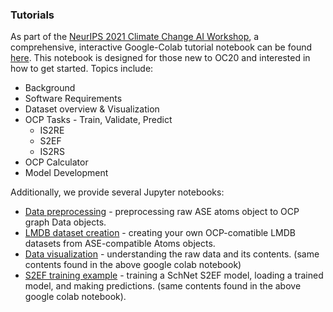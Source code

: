 ### Tutorials

As part of the [NeurIPS 2021 Climate Change AI Workshop](https://www.climatechange.ai/papers/neurips2021/79), a comprehensive, interactive Google-Colab tutorial notebook can be found [here](https://github.com/Open-Catalyst-Project/ocp/blob/master/tutorials/OCP_Tutorial.ipynb). This notebook is designed for those new to OC20 and interested in how to get started. Topics include:
  * Background
  * Software Requirements
  * Dataset overview & Visualization
  * OCP Tasks - Train, Validate, Predict
    * IS2RE
    * S2EF
    * IS2RS
  * OCP Calculator
  * Model Development
  
  
 Additionally, we provide several Jupyter notebooks:
   * [Data preprocessing](https://github.com/Open-Catalyst-Project/ocp/blob/master/tutorials/data_preprocessing.ipynb) - preprocessing raw ASE atoms object to OCP graph Data objects.
   * [LMDB dataset creation](https://github.com/Open-Catalyst-Project/ocp/blob/master/tutorials/lmdb_dataset_creation.ipynb) - creating your own OCP-comatible LMDB datasets from ASE-compatible Atoms objects.
   * [Data visualization](https://github.com/Open-Catalyst-Project/ocp/blob/master/tutorials/data_visualization.ipynb) - understanding the raw data and its contents. (same contents found in the above google colab notebook)
   * [S2EF training example](https://github.com/Open-Catalyst-Project/ocp/blob/master/tutorials/train_s2ef_example.ipynb) - training a SchNet S2EF model, loading a trained model, and making predictions. (same contents found in the above google colab notebook).
